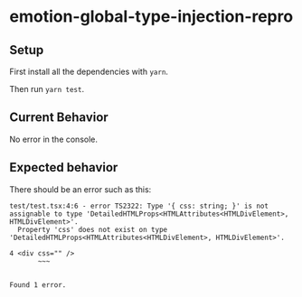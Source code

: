 # emotion-global-type-injection-repro

## Setup

First install all the dependencies with `yarn`.

Then run `yarn test`.

## Current Behavior

No error in the console.

## Expected behavior

There should be an error such as this:
```
test/test.tsx:4:6 - error TS2322: Type '{ css: string; }' is not assignable to type 'DetailedHTMLProps<HTMLAttributes<HTMLDivElement>, HTMLDivElement>'.
  Property 'css' does not exist on type 'DetailedHTMLProps<HTMLAttributes<HTMLDivElement>, HTMLDivElement>'.

4 <div css="" />
       ~~~


Found 1 error.
```

